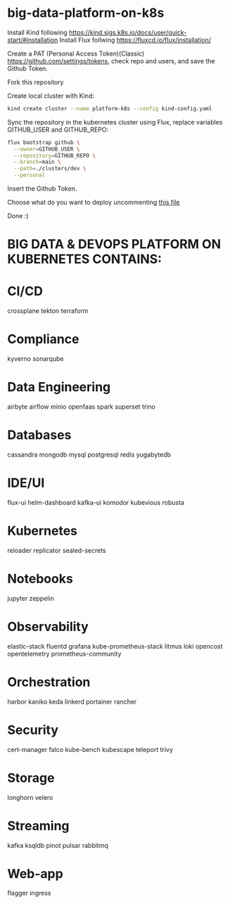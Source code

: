 # big-data-platform-on-k8s

Install Kind following https://kind.sigs.k8s.io/docs/user/quick-start/#installation
Install Flux follwing https://fluxcd.io/flux/installation/

Create a PAT (Personal Access Token)(Classic) https://github.com/settings/tokens, check repo and users, and save the Github Token.

Fork this repository

Create local cluster with Kind:
```sh 
kind create cluster --name platform-k8s --config kind-config.yaml
```

Sync the repository in the kubernetes cluster using Flux, replace variables GITHUB_USER and GITHUB_REPO:
```sh 
flux bootstrap github \
  --owner=GITHUB_USER \
  --repository=GITHUB_REPO \
  --branch=main \
  --path=./clusters/dev \
  --personal
```

Insert the Github Token.

Choose what do you want to deploy uncommenting [this file](https://github.com/andreyolv/big-data-platform-on-k8s/blob/main/clusters/dev/kustomization.yaml)

Done :)

# BIG DATA & DEVOPS PLATFORM ON KUBERNETES CONTAINS:
# CI/CD
crossplane
tekton
terraform

# Compliance
kyverno
sonarqube

# Data Engineering
airbyte
airflow
minio
openfaas
spark
superset
trino

# Databases
cassandra
mongodb
mysql
postgresql
redis
yugabytedb

# IDE/UI
flux-ui
helm-dashboard
kafka-ui
komodor
kubevious
robusta

# Kubernetes
reloader
replicator
sealed-secrets

# Notebooks
jupyter
zeppelin

# Observability
elastic-stack
fluentd
grafana
kube-prometheus-stack
litmus 
loki
opencost
opentelemetry
prometheus-community

# Orchestration
harbor
kaniko
keda
linkerd
portainer
rancher

# Security
cert-manager
falco
kube-bench
kubescape
teleport
trivy

# Storage
longhorn
velero

# Streaming
kafka
ksqldb
pinot
pulsar
rabbitmq

# Web-app
flagger
ingress
